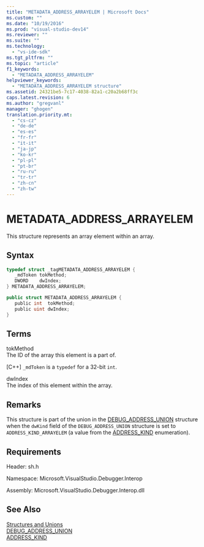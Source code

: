 ```yaml
---
title: "METADATA_ADDRESS_ARRAYELEM | Microsoft Docs"
ms.custom: ""
ms.date: "10/19/2016"
ms.prod: "visual-studio-dev14"
ms.reviewer: ""
ms.suite: ""
ms.technology: 
  - "vs-ide-sdk"
ms.tgt_pltfrm: ""
ms.topic: "article"
f1_keywords: 
  - "METADATA_ADDRESS_ARRAYELEM"
helpviewer_keywords: 
  - "METADATA_ADDRESS_ARRAYELEM structure"
ms.assetid: 24321be5-7c17-4038-82a1-c20a2b68ff3c
caps.latest.revision: 6
ms.author: "gregvanl"
manager: "ghogen"
translation.priority.mt: 
  - "cs-cz"
  - "de-de"
  - "es-es"
  - "fr-fr"
  - "it-it"
  - "ja-jp"
  - "ko-kr"
  - "pl-pl"
  - "pt-br"
  - "ru-ru"
  - "tr-tr"
  - "zh-cn"
  - "zh-tw"
---
```

# METADATA_ADDRESS_ARRAYELEM
This structure represents an array element within an array.  
  
## Syntax  
  
```cpp  
typedef struct _tagMETADATA_ADDRESS_ARRAYELEM {  
   _mdToken tokMethod;  
   DWORD    dwIndex;  
} METADATA_ADDRESS_ARRAYELEM;  
```  
  
```c#  
public struct METADATA_ADDRESS_ARRAYELEM {  
   public int  tokMethod;  
   public uint dwIndex;  
}  
```  
  
## Terms  
 tokMethod  
 The ID of the array this element is a part of.  
  
 [C++] `_mdToken` is a `typedef` for a 32-bit `int`.  
  
 dwIndex  
 The index of this element within the array.  
  
## Remarks  
 This structure is part of the union in the [DEBUG_ADDRESS_UNION](../extensibility-debugger-reference/debug_address_union.md) structure when the `dwKind` field of the `DEBUG_ADDRESS_UNION` structure is set to `ADDRESS_KIND_ARRAYELEM` (a value from the [ADDRESS_KIND](../extensibility-debugger-reference/address_kind.md) enumeration).  
  
## Requirements  
 Header: sh.h  
  
 Namespace: Microsoft.VisualStudio.Debugger.Interop  
  
 Assembly: Microsoft.VisualStudio.Debugger.Interop.dll  
  
## See Also  
 [Structures and Unions](../extensibility-debugger-reference/structures-and-unions.md)   
 [DEBUG_ADDRESS_UNION](../extensibility-debugger-reference/debug_address_union.md)   
 [ADDRESS_KIND](../extensibility-debugger-reference/address_kind.md)